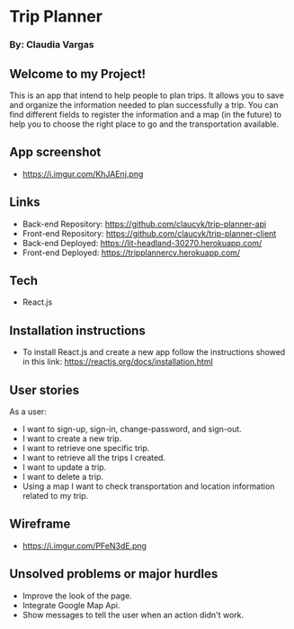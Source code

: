 # Trip Planner
### By: Claudia Vargas

## Welcome to my Project!
This is an app that intend to help people to plan trips. It allows you to save and organize the information needed to plan successfully a trip. You can find different fields to register the information and a map (in the future) to help you to choose the right place to go and the transportation available.

## App screenshot
- https://i.imgur.com/KhJAEnj.png

## Links
- Back-end Repository: https://github.com/claucvk/trip-planner-api
- Front-end Repository: https://github.com/claucvk/trip-planner-client
- Back-end Deployed: https://lit-headland-30270.herokuapp.com/
- Front-end Deployed: https://tripplannercv.herokuapp.com/

## Tech
- React.js

## Installation instructions
- To install React.js and create a new app follow the instructions showed in this link:
https://reactjs.org/docs/installation.html

## User stories
As a user:
- I want to sign-up, sign-in, change-password, and sign-out.
- I want to create a new trip.
- I want to retrieve one specific trip.
- I want to retrieve all the trips I created.
- I want to update a trip.
- I want to delete a trip.
- Using a map I want to check transportation and location information related to my trip.

## Wireframe
- https://i.imgur.com/PFeN3dE.png

## Unsolved problems or major hurdles
- Improve the look of the page.
- Integrate Google Map Api.
- Show messages to tell the user when an action didn't work.
